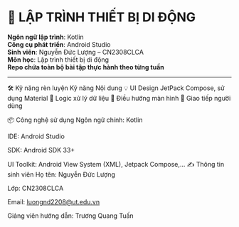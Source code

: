 # 📱 LẬP TRÌNH THIẾT BỊ DI ĐỘNG

 **Ngôn ngữ lập trình**: Kotlin  
 **Công cụ phát triển**: Android Studio  
 **Sinh viên**: Nguyễn Đức Lượng – CN2308CLCA  
 **Môn học**: Lập trình thiết bị di động  
 **Repo chứa toàn bộ bài tập thực hành theo từng tuần**

---
🛠️ Kỹ năng rèn luyện
Kỹ năng	Nội dung
💡 UI Design	JetPack Compose, sử dụng Material
🧠 Logic xử lý dữ liệu
🧭 Điều hướng màn hình
🔄 Giao tiếp người dùng

📦 Công nghệ sử dụng
Ngôn ngữ chính: Kotlin

IDE: Android Studio 

SDK: Android SDK 33+

UI Toolkit: Android View System (XML), Jetpack Compose,...
✍️ Thông tin sinh viên
Họ tên: Nguyễn Đức Lượng

Lớp: CN2308CLCA

Email: luongnd2208@ut.edu.vn

Giảng viên hướng dẫn: Trương Quang Tuấn
